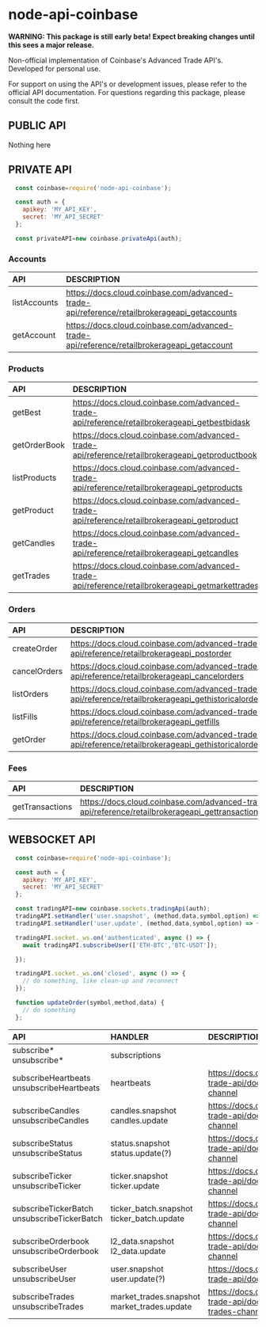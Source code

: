 # node-api-coinbase

**WARNING: This package is still early beta! Expect breaking changes until this sees a major release.**

Non-official implementation of Coinbase's Advanced Trade API's. Developed for personal use.

For support on using the API's or development issues, please refer to the official API documentation. For questions regarding this package, please consult the code first.

## __PUBLIC API__

Nothing here

## __PRIVATE API__

```javascript
  const coinbase=require('node-api-coinbase');

  const auth = {
    apikey: 'MY_API_KEY',
    secret: 'MY_API_SECRET'
  };

  const privateAPI=new coinbase.privateApi(auth);

```

### Accounts

| API                     | DESCRIPTION |
| :----                   | :---- |
| listAccounts            | https://docs.cloud.coinbase.com/advanced-trade-api/reference/retailbrokerageapi_getaccounts |
| getAccount              | https://docs.cloud.coinbase.com/advanced-trade-api/reference/retailbrokerageapi_getaccount  |

### Products

| API                     | DESCRIPTION |
| :----                   | :---- |
| getBest                 | https://docs.cloud.coinbase.com/advanced-trade-api/reference/retailbrokerageapi_getbestbidask   |
| getOrderBook            | https://docs.cloud.coinbase.com/advanced-trade-api/reference/retailbrokerageapi_getproductbook  |
| listProducts            | https://docs.cloud.coinbase.com/advanced-trade-api/reference/retailbrokerageapi_getproducts     |
| getProduct              | https://docs.cloud.coinbase.com/advanced-trade-api/reference/retailbrokerageapi_getproduct      |
| getCandles              | https://docs.cloud.coinbase.com/advanced-trade-api/reference/retailbrokerageapi_getcandles      |
| getTrades               | https://docs.cloud.coinbase.com/advanced-trade-api/reference/retailbrokerageapi_getmarkettrades |

### Orders

| API                     | DESCRIPTION |
| :----                   | :---- |
| createOrder             | https://docs.cloud.coinbase.com/advanced-trade-api/reference/retailbrokerageapi_postorder           |
| cancelOrders            | https://docs.cloud.coinbase.com/advanced-trade-api/reference/retailbrokerageapi_cancelorders        |
| listOrders              | https://docs.cloud.coinbase.com/advanced-trade-api/reference/retailbrokerageapi_gethistoricalorders |
| listFills               | https://docs.cloud.coinbase.com/advanced-trade-api/reference/retailbrokerageapi_getfills            |
| getOrder                | https://docs.cloud.coinbase.com/advanced-trade-api/reference/retailbrokerageapi_gethistoricalorder  |

### Fees

| API                     | DESCRIPTION |
| :----                   | :---- |
| getTransactions         | https://docs.cloud.coinbase.com/advanced-trade-api/reference/retailbrokerageapi_gettransactionsummary |

## __WEBSOCKET API__

```javascript
  const coinbase=require('node-api-coinbase');

  const auth = {
    apikey: 'MY_API_KEY',
    secret: 'MY_API_SECRET'
  };

  const tradingAPI=new coinbase.sockets.tradingApi(auth);
  tradingAPI.setHandler('user.snapshot', (method,data,symbol,option) => { updateOrder(method,data.orders,user,api,handler); });
  tradingAPI.setHandler('user.update', (method,data,symbol,option) => { updateOrder(method,data.orders,user,api,handler); });

  tradingAPI.socket._ws.on('authenticated', async () => {
    await tradingAPI.subscribeUser(['ETH-BTC','BTC-USDT']);

  });

  tradingAPI.socket._ws.on('closed', async () => {
    // do something, like clean-up and reconnect
  });

  function updateOrder(symbol,method,data) {
    // do something
  };

```

| API                                         | HANDLER                                     | DESCRIPTION |
| :----                                       | :----                                       | :---- |
| subscribe* unsubscribe*                     | subscriptions                               |                                                                                           |
| subscribeHeartbeats unsubscribeHeartbeats   | heartbeats                                  | https://docs.cloud.coinbase.com/advanced-trade-api/docs/ws-channels#heartbeats-channel    |
| subscribeCandles unsubscribeCandles         | candles.snapshot candles.update             | https://docs.cloud.coinbase.com/advanced-trade-api/docs/ws-channels#candles-channel       |
| subscribeStatus unsubscribeStatus           | status.snapshot status.update(?)            | https://docs.cloud.coinbase.com/advanced-trade-api/docs/ws-channels#status-channel        |
| subscribeTicker unsubscribeTicker           | ticker.snapshot ticker.update               | https://docs.cloud.coinbase.com/advanced-trade-api/docs/ws-channels#ticker-channel        |
| subscribeTickerBatch unsubscribeTickerBatch | ticker_batch.snapshot ticker_batch.update   | https://docs.cloud.coinbase.com/advanced-trade-api/docs/ws-channels#ticker-batch-channel  |
| subscribeOrderbook unsubscribeOrderbook     | l2_data.snapshot l2_data.update             | https://docs.cloud.coinbase.com/advanced-trade-api/docs/ws-channels#level2-channel        |
| subscribeUser unsubscribeUser               | user.snapshot user.update(?)                | https://docs.cloud.coinbase.com/advanced-trade-api/docs/ws-channels#user-channel          |
| subscribeTrades unsubscribeTrades           | market_trades.snapshot market_trades.update | https://docs.cloud.coinbase.com/advanced-trade-api/docs/ws-channels#market-trades-channel |
